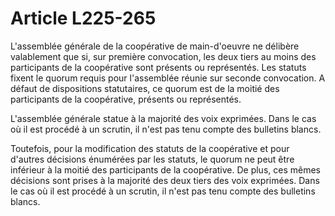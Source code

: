 # Article L225-265

L'assemblée générale de la coopérative de main-d'oeuvre ne délibère valablement que si, sur première convocation, les deux tiers au moins des participants de la coopérative sont présents ou représentés. Les statuts fixent le quorum requis pour l'assemblée réunie sur seconde convocation. A défaut de dispositions statutaires, ce quorum est de la moitié des participants de la coopérative, présents ou représentés.

L'assemblée générale statue à la majorité des voix exprimées. Dans le cas où il est procédé à un scrutin, il n'est pas tenu compte des bulletins blancs.

Toutefois, pour la modification des statuts de la coopérative et pour d'autres décisions énumérées par les statuts, le quorum ne peut être inférieur à la moitié des participants de la coopérative. De plus, ces mêmes décisions sont prises à la majorité des deux tiers des voix exprimées. Dans le cas où il est procédé à un scrutin, il n'est pas tenu compte des bulletins blancs.
